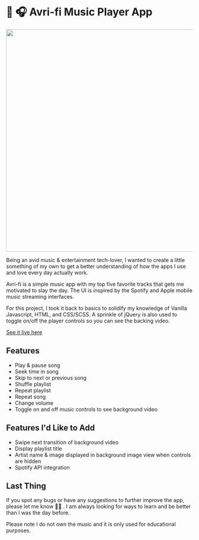 # 🎵 🎧 Avri-fi Music Player App



<div class="demo-container" style="display: flex; align-items: center;">
    <img src="./demo-gif-lg.gif?raw=true" width="600px">
</div>

Being an avid music & entertainment tech-lover, I wanted to create a little something of my own to get a better understanding of how the apps I use and love every day actually work. 

Avri-fi is a simple music app with my top five favorite tracks that gets me motivated to slay the day. The UI is inspired by the Spotify and Apple mobile music streaming interfaces. 

For this project, I took it back to basics to solidify my knowledge of Vanilla Javascript, HTML, and CSS/SCSS. A sprinkle of jQuery is also used to toggle on/off the player controls so you can see the backing video.

[See it live here](https://brave-yonath-4fc8da.netlify.app/)

## Features

- Play & pause song
- Seek time in song
- Skip to next or previous song
- Shuffle playlist
- Repeat playlist
- Repeat song
- Change volume
- Toggle on and off music controls to see background video

## Features I'd Like to Add

- Swipe next transition of background video
- Display playlist title
- Artist name & image displayed in background image view when controls are hidden
- Spotify API integration

## Last Thing

If you spot any bugs or have any suggestions to further improve the app, please let me know 🙏🏾 .  I am always looking for ways to learn and be better than I was the day before.

Please note I do not own the music and it is only used for educational purposes.

